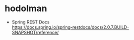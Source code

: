 # hodolman

- Spring REST Docs  
https://docs.spring.io/spring-restdocs/docs/2.0.7.BUILD-SNAPSHOT/reference/
